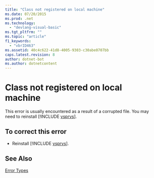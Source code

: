 ```yaml
---
title: "Class not registered on local machine"
ms.date: 07/20/2015
ms.prod: .net
ms.technology: 
  - "devlang-visual-basic"
ms.tgt_pltfrm: ""
ms.topic: "article"
f1_keywords: 
  - "vbrID463"
ms.assetid: 40c4c622-41d8-4005-9303-c30abe0707bb
caps.latest.revision: 8
author: dotnet-bot
ms.author: dotnetcontent
---
```

# Class not registered on local machine
This error is usually encountered as a result of a corrupted file. You may need to reinstall [!INCLUDE [vsprvs](~/includes/vsprvs-md.md)].  
  
## To correct this error  
  
- Reinstall [!INCLUDE [vsprvs](~/includes/vsprvs-md.md)].  
  
## See Also  
 [Error Types](../../visual-basic/programming-guide/language-features/error-types.md)  

